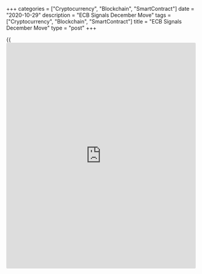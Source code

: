 +++
categories = ["Cryptocurrency", "Blockchain", "SmartContract"]
date = "2020-10-29"
description = "ECB Signals December Move"
tags = ["Cryptocurrency", "Blockchain", "SmartContract"]
title = "ECB Signals December Move"
type = "post"
+++

{{<iframe id="large-banner" src="https://www.bounty.group/#slide=6.0" width="100%" height="600" scrolling="no" style="border: 0px solid rgb(216, 221, 230); border-radius: 3px;">}}

European Central Bank left its key interest rates and massive stimulus
unchanged on Thursday, citing a highly uncertain outlook amid a
resurgence in the Covid-19 pandemic, and hinted at a move in December
when the latest set of macroeconomic projections will be available.  
  
The Governing Council, led by ECB President Christine Lagarde, left the
main refi rate unchanged at a record low zero percent and the deposit
rate was kept at -0.50 percent, in line with economists' expectations.
The lending rate was left unchanged at 0.25 percent.  
  
The bank made changes to its [policy](https://www.fintechee.com/policy/) statement this time and had a fresh
introductory paragraph.

Policymakers will carefully assess the incoming information, including
the dynamics of the pandemic, prospects for a roll-out of vaccines and
developments in the euro exchange rate as the risks remain clearly
tilted to the downside, the bank said.  
  
"The new round of Eurosystem staff macroeconomic projections in December
will allow a thorough reassessment of the economic outlook and the
balance of risks," the ECB said.  
  
"On the basis of this updated assessment, the Governing Council will
reca[Libra](https://www.playgroundfx.com/blog/libra-creator/)te its instruments, as appropriate, to respond to the unfolding
situation and to ensure that financing conditions remain favorable to
support the economic recovery and counteract the negative impact of the
pandemic on the projected inflation path."

A new wave of [coronavirus][1] infections in the euro area has raised
the prospect of further disruption to economic activity and normal life.
On Thursday, Germany and France announced lockdowns.  
  
"The door for December action is wide open," ING economist Carsten
Brzeski said.  
  
"Let's hope that the situation doesn't worsen further so that the ECB
has to rush through the door earlier than planned."

Reiterating its forward guidance on interest rates, the bank said it
expects the key ECB interest rates to remain at their present or lower
levels until the inflation outlook robustly converge to a level
sufficiently close to, but below, 2 percent within its projection
horizon.  
  
The size of the pandemic emergency purchase programme (PEPP) was left
unchanged at EUR 1,350 billion.

The ECB retained the forward guidance on its stimulus measures such as
asset purchases and lending operations.  
  
Asset purchases under the PEPP will continue until at least the end of
June 2021 or when [policy](https://www.fintechee.com/policy/)makers assess that the coronavirus crisis is
over, the ECB said.  
  
The future roll-off of the PEPP portfolio will be managed to avoid
interference with the appropriate monetary [policy](https://www.fintechee.com/policy/) stance, the central
bank added.  
  
Further, the bank said the net purchases under the asset purchase
programme (APP) will continue at a monthly pace of EUR 20 billion,
together with the purchases under the additional EUR 120 billion
temporary envelope until the end of the year.  
  
Policymakers continue to expect monthly net asset purchases under the
APP to run for as long as necessary to reinforce the accommodative
impact of its [policy](https://www.fintechee.com/policy/) rates, and to end shortly before they start raising
the key ECB interest rates.  
  
The Governing Council will also continue to provide ample liquidity
through its refinancing operations, the bank said.

For comments and feedback [contact](https://www.playgroundfx.com/contact/): editorial@rtt[news](https://www.letsplayfx.com/blog/forex-news-website/).com

[Economic News][2]

 **What parts of the world are seeing the best (and worst) economic
performances lately? Click[here][3] to check out our [Econ Scorecard][3]
and find out! See up-to-the-moment [ranking](https://www.playgroundfx.com/blog/crypto-exchange-ranking/)s for the best and worst
performers in [GDP][3], [unemployment rate][4], [inflation][5] and much
more.**

   1. www.rtt[news](https://www.letsplayfx.com/blog/forex-news-website/).com/list/coronavirus.aspx
   2. www.rtt[news](https://www.letsplayfx.com/blog/forex-news-website/).com/Content/EconomicNews.aspx
   3. www.rtt[news](https://www.letsplayfx.com/blog/forex-news-website/).com/economic-scorecard/world-rank/GDP/highest-performance.aspx
   4. www.rtt[news](https://www.letsplayfx.com/blog/forex-news-website/).com/economic-scorecard/world-rank/unemployment-rate/lowest-performance.aspx
   5. www.rtt[news](https://www.letsplayfx.com/blog/forex-news-website/).com/economic-scorecard/world-rank/CPI/highest-performance.aspx